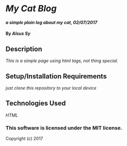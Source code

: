 # _My Cat Blog_

#### _a simple plain log about my cat, 02/07/2017_

#### By _**Alsus Sy**_

## Description

_This is a simple page using html tags, not thing special._

## Setup/Installation Requirements

 _just clone this repository to your local device_

## Technologies Used

_HTML_

### This software is licensed under the MIT license.

Copyright (c) 2017
